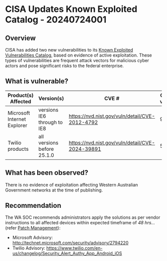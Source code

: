 # CISA Updates Known Exploited Catalog - 20240724001

## Overview

CISA has added two new vulnerabilities to its [Known Exploited Vulnerabilities Catalog](https://www.cisa.gov/known-exploited-vulnerabilities-catalog), based on evidence of active exploitation. These types of vulnerabilities are frequent attack vectors for malicious cyber actors and pose significant risks to the federal enterprise.

## What is vulnerable?

| Product(s) Affected         | Version(s)                  | CVE #                                             | CVSS v4/v3 | Severity |
| --------------------------- | --------------------------- | ------------------------------------------------- | ---------- | -------- |
| Microsoft Internet Explorer | versions IE6 through to IE8 | <https://nvd.nist.gov/vuln/detail/CVE-2012-4792>  | 9.3        | High     |
| Twilio products             | all versions before 25.1.0  | <https://nvd.nist.gov/vuln/detail/CVE-2024-39891> | 5.3        | Medium   |

## What has been observed?

There is no evidence of exploitation affecting Western Australian Government networks at the time of publishing.

## Recommendation

The WA SOC recommends administrators apply the solutions as per vendor instructions to all affected devices within expected timeframe of *48 hrs...* (refer [Patch Management](../guidelines/patch-management.md)):

- Microsoft Advisory: <http://technet.microsoft.com/security/advisory/2794220>
- Twilio Advisory: <https://www.twilio.com/en-us/changelog/Security_Alert_Authy_App_Android_iOS>
